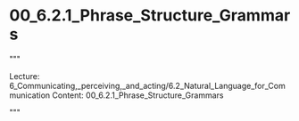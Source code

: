 # 00_6.2.1_Phrase_Structure_Grammars

"""

Lecture: 6_Communicating,_perceiving,_and_acting/6.2_Natural_Language_for_Communication
Content: 00_6.2.1_Phrase_Structure_Grammars

"""

